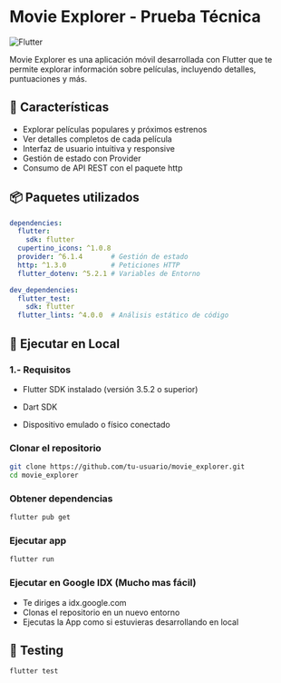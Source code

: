 # Movie Explorer - Prueba Técnica

![Flutter](https://img.shields.io/badge/Flutter-%2302569B.svg?style=for-the-badge&logo=Flutter&logoColor=white)

Movie Explorer es una aplicación móvil desarrollada con Flutter que te permite explorar información sobre películas, incluyendo detalles, puntuaciones y más.

## 📌 Características

- Explorar películas populares y próximos estrenos
- Ver detalles completos de cada película
- Interfaz de usuario intuitiva y responsive
- Gestión de estado con Provider
- Consumo de API REST con el paquete http

## 📦 Paquetes utilizados

```yaml
dependencies:
  flutter:
    sdk: flutter
  cupertino_icons: ^1.0.8
  provider: ^6.1.4       # Gestión de estado
  http: ^1.3.0           # Peticiones HTTP
  flutter_dotenv: ^5.2.1 # Variables de Entorno

dev_dependencies:
  flutter_test:
    sdk: flutter
  flutter_lints: ^4.0.0  # Análisis estático de código
```

## 🚀 Ejecutar en Local

### 1.- Requisitos

* Flutter SDK instalado (versión 3.5.2 o superior)

* Dart SDK

* Dispositivo emulado o físico conectado

### Clonar el repositorio

```bash
git clone https://github.com/tu-usuario/movie_explorer.git
cd movie_explorer
```

### Obtener dependencias

```bash
flutter pub get
```

### Ejecutar app

```bash
flutter run
```

### Ejecutar en Google IDX (Mucho mas fácil)

- Te diriges a idx.google.com
- Clonas el repositorio en un nuevo entorno
- Ejecutas la App como si estuvieras desarrollando en local

## 🧪 Testing

```bash
flutter test
```